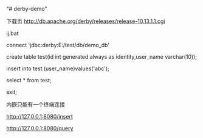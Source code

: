 "# derby-demo" 

下载页
http://db.apache.org/derby/releases/release-10.13.1.1.cgi


ij.bat

 connect 'jdbc:derby:E:/test/db/demo_db'
 
 create table test(id int generated always as identity,user_name varchar(10));
 
 insert into test (user_name)values('abc');
 
  select * from test;
  
  exit;
  
  内嵌只能有一个终端连接
  
  http://127.0.0.1:8080/insert
  
  http://127.0.0.1:8080/query